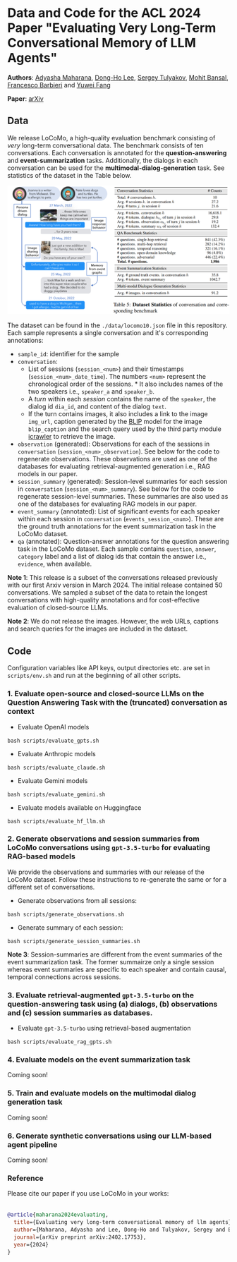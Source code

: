 # Data and Code for the **ACL 2024** Paper "**Evaluating Very Long-Term Conversational Memory of LLM Agents**"
**Authors**: [Adyasha Maharana](https://adymaharana.github.io/), [Dong-Ho Lee](https://www.danny-lee.info/), [Sergey Tulyakov](https://stulyakov.com/), [Mohit Bansal](https://www.cs.unc.edu/~mbansal/), [Francesco Barbieri](https://fvancesco.github.io/) and [Yuwei Fang](https://yuwfan.github.io/)

**Paper**: [arXiv](https://arxiv.org/abs/2402.17753)

## Data

We release LoCoMo, a high-quality evaluation benchmark consisting of *very* long-term conversational data. The benchmark consists of ten conversations. Each conversation is annotated for the **question-answering** and **event-summarization** tasks. Additionally, the dialogs in each conversation can be used for the **multimodal-dialog-generation** task. See statistics of the dataset in the Table below.

![image](./static/images/locomo_example_stats.png)

The dataset can be found in the ```./data/locomo10.json``` file in this repository. Each sample represents a single conversation and it's corresponding annotations: 
* `sample_id`: identifier for the sample
* `conversation`: 
    * List of sessions (`session_<num>`) and their timestamps (`session_<num>_date_time`). The numbers `<num>` represent the chronological order of the sessions. * It also includes names of the two speakers i.e., `speaker_a` and `speaker_b`. 
    * A *turn* within each *session* contains the name of the `speaker`, the dialog id `dia_id`, and content of the dialog `text`. 
    * If the turn contains images, it also includes a link to the image `img_url`, caption generated by the [BLIP](https://huggingface.co/Salesforce/blip-image-captioning-large) model for the image `blip_caption` and the search query used by the third party module [icrawler](https://icrawler.readthedocs.io/en/latest/) to retrieve the image.
* `observation` (generated): Observations for each of the sessions in `conversation` (`session_<num>_observation`). See below for the code to regenerate observations. These observations are used as one of the databases for evaluating retrieval-augmented generation i.e., RAG models in our paper.
* `session_summary` (generated): Session-level summaries for each session in `conversation` (`session_<num>_summary`). See below for the code to regenerate session-level summaries. These summaries are also used as one of the databases for evaluating RAG models in our paper.
* `event_summary` (annotated): List of significant events for each speaker within each session in `conversation` (`events_session_<num>`). These are the ground truth annotations for the event summarization task in the LoCoMo dataset.
* `qa` (annotated): Question-answer annotations for the question answering task in the LoCoMo dataset. Each sample contains `question`, `answer`, `category` label and a list of dialog ids that contain the answer i.e., `evidence`, when available.


**Note 1**: This release is a subset of the conversations released previously with our first Arxiv version in March 2024. The initial release contained 50 conversations. We sampled a subset of the data to retain the longest conversations with high-quality annotations and for cost-effective evaluation of closed-source LLMs.

**Note 2**: We do not release the images. However, the web URLs, captions and search queries for the images are included in the dataset.


## Code

Configuration variables like API keys, output directories etc. are set in `scripts/env.sh` and run at the beginning of all other scripts.

### 1. Evaluate open-source and closed-source LLMs on the Question Answering Task with the (truncated) conversation as context

* Evaluate OpenAI models
```
bash scripts/evaluate_gpts.sh
```

* Evaluate Anthropic models
```
bash scripts/evaluate_claude.sh
```

* Evaluate Gemini models
```
bash scripts/evaluate_gemini.sh
```

* Evaluate models available on Huggingface
```
bash scripts/evaluate_hf_llm.sh
```

### 2. Generate observations and session summaries from LoCoMo conversations using `gpt-3.5-turbo` for evaluating RAG-based models
We provide the observations and summaries with our release of the LoCoMo dataset. Follow these instructions to re-generate the same or for a different set of conversations.

* Generate observations from all sessions:
```
bash scripts/generate_observations.sh
```

* Generate summary of each session:
```
bash scripts/generate_session_summaries.sh
```
**Note 3**: Session-summaries are different from the event summaries of the event summarization task. The former summairze only a single session whereas event summaries are specific to each speaker and contain causal, temporal connections across sessions.


### 3. Evaluate retrieval-augmented `gpt-3.5-turbo` on the question-answering task using (a) dialogs, (b) observations and (c) session summaries as databases.
* Evaluate `gpt-3.5-turbo` using retrieval-based augmentation
```
bash scripts/evaluate_rag_gpts.sh
```

### 4. Evaluate models on the event summarization task

Coming soon!

### 5. Train and evaluate models on the multimodal dialog generation task

Coming soon!

### 6. Generate synthetic conversations using our LLM-based agent pipeline

Coming soon!

### Reference
Please cite our paper if you use LoCoMo in your works:
```bibtex

@article{maharana2024evaluating,
  title={Evaluating very long-term conversational memory of llm agents},
  author={Maharana, Adyasha and Lee, Dong-Ho and Tulyakov, Sergey and Bansal, Mohit and Barbieri, Francesco and Fang, Yuwei},
  journal={arXiv preprint arXiv:2402.17753},
  year={2024}
}
```